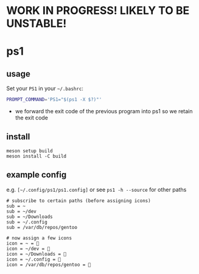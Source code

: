 # WORK IN PROGRESS! LIKELY TO BE UNSTABLE!

# ps1

## usage

Set your `PS1` in your `~/.bashrc`:

```sh
PROMPT_COMMAND='PS1="$(ps1 -X $?)"'
```

- we forward the exit code of the previous program into ps1 so we retain the exit code

## install

```
meson setup build
meson install -C build
```

## example config

e.g. `[~/.config/ps1/ps1.config]` or see `ps1 -h --source` for other paths

```
# subscribe to certain paths (before assigning icons)
sub = ~
sub = ~/dev
sub = ~/Downloads 
sub = ~/.config
sub = /var/db/repos/gentoo

# now assign a few icons
icon = ~ = 󱂟
icon = ~/dev = 
icon = ~/Downloads = 󱃩
icon = ~/.config = 
icon = /var/db/repos/gentoo = 
```

